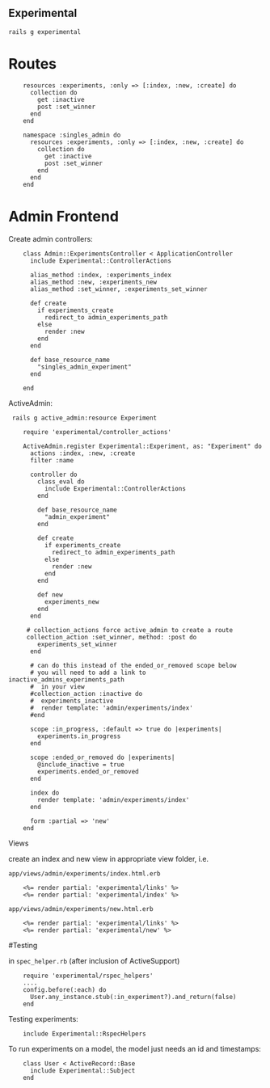 ## Experimental

```rails g experimental```

# Routes

````
    resources :experiments, :only => [:index, :new, :create] do
      collection do
        get :inactive
        post :set_winner
      end
    end
````

````
    namespace :singles_admin do
      resources :experiments, :only => [:index, :new, :create] do
        collection do
          get :inactive
          post :set_winner
        end
      end
    end
````

# Admin Frontend

Create admin controllers:
````
    class Admin::ExperimentsController < ApplicationController
      include Experimental::ControllerActions

      alias_method :index, :experiments_index
      alias_method :new, :experiments_new
      alias_method :set_winner, :experiments_set_winner

      def create
        if experiments_create
          redirect_to admin_experiments_path
        else
          render :new
        end
      end

      def base_resource_name
        "singles_admin_experiment"
      end

    end
````

ActiveAdmin:

``` rails g active_admin:resource Experiment```

````
    require 'experimental/controller_actions'

    ActiveAdmin.register Experimental::Experiment, as: "Experiment" do
      actions :index, :new, :create
      filter :name

      controller do
        class_eval do
          include Experimental::ControllerActions
        end

        def base_resource_name
          "admin_experiment"
        end

        def create
          if experiments_create
            redirect_to admin_experiments_path
          else
            render :new
          end
        end

        def new
          experiments_new
        end
      end

     # collection_actions force active_admin to create a route
     collection_action :set_winner, method: :post do
        experiments_set_winner
      end

      # can do this instead of the ended_or_removed scope below
      # you will need to add a link to inactive_admins_experiments_path
      #  in your view
      #collection_action :inactive do
      #  experiments_inactive
      #  render template: 'admin/experiments/index'
      #end

      scope :in_progress, :default => true do |experiments|
        experiments.in_progress
      end

      scope :ended_or_removed do |experiments|
        @include_inactive = true
        experiments.ended_or_removed
      end

      index do
        render template: 'admin/experiments/index'
      end

      form :partial => 'new'
    end

````

Views



create an index and new view in appropriate view folder, i.e.

``` app/views/admin/experiments/index.html.erb ```
````
    <%= render partial: 'experimental/links' %>
    <%= render partial: 'experimental/index' %>
````

``` app/views/admin/experiments/new.html.erb ```
````
    <%= render partial: 'experimental/links' %>
    <%= render partial: 'experimental/new' %>
````


#Testing

in ```spec_helper.rb``` (after inclusion of ActiveSupport)

````
    require 'experimental/rspec_helpers'
    ....
    config.before(:each) do
      User.any_instance.stub(:in_experiment?).and_return(false)
    end
````

Testing experiments:
````
    include Experimental::RspecHelpers
````

To run experiments on a model, the model just needs an id and
timestamps:
````
    class User < ActiveRecord::Base
      include Experimental::Subject
    end
````
